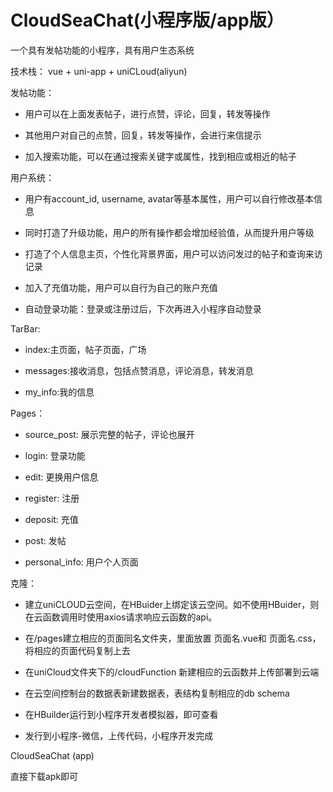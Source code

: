 # CloudSeaChat(小程序版/app版）
一个具有发帖功能的小程序，具有用户生态系统

技术栈： vue + uni-app + uniCLoud(aliyun)

发帖功能：
- 用户可以在上面发表帖子，进行点赞，评论，回复，转发等操作

- 其他用户对自己的点赞，回复，转发等操作，会进行来信提示

- 加入搜索功能，可以在通过搜索关键字或属性，找到相应或相近的帖子
  
用户系统：
- 用户有account_id, username, avatar等基本属性，用户可以自行修改基本信息

- 同时打造了升级功能，用户的所有操作都会增加经验值，从而提升用户等级

- 打造了个人信息主页，个性化背景界面，用户可以访问发过的帖子和查询来访记录

- 加入了充值功能，用户可以自行为自己的账户充值

- 自动登录功能：登录或注册过后，下次再进入小程序自动登录

TarBar:

- index:主页面，帖子页面，广场

- messages:接收消息，包括点赞消息，评论消息，转发消息

- my_info:我的信息

Pages：

- source_post:  展示完整的帖子，评论也展开

- login:  登录功能

- edit:  更换用户信息

- register:  注册

- deposit:  充值

- post:  发帖

- personal_info: 用户个人页面



克隆：

- 建立uniCLOUD云空间，在HBuider上绑定该云空间。如不使用HBuider，则在云函数调用时使用axios请求响应云函数的api。

- 在/pages建立相应的页面同名文件夹，里面放置 页面名.vue和 页面名.css，将相应的页面代码复制上去

- 在uniCloud文件夹下的/cloudFunction 新建相应的云函数并上传部署到云端

- 在云空间控制台的数据表新建数据表，表结构复制相应的db schema

- 在HBuilder运行到小程序开发者模拟器，即可查看

- 发行到小程序-微信，上传代码，小程序开发完成



CloudSeaChat (app)

直接下载apk即可
